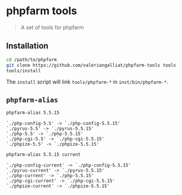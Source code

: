 phpfarm tools
=============

> A set of tools for phpfarm

Installation
------------

```sh
cd /path/to/phpfarm
git clone https://github.com/valeriangalliat/phpfarm-tools tools
tools/install
```

The `install` script will link `tools/phpfarm-*` in
`inst/bin/phpfarm-*`.

`phpfarm-alias`
---------------

```sh
phpfarm-alias 5.5.15
```

```
`./php-config-5.5' -> `./php-config-5.5.15'
`./pyrus-5.5' -> `./pyrus-5.5.15'
`./php-5.5' -> `./php-5.5.15'
`./php-cgi-5.5' -> `./php-cgi-5.5.15'
`./phpize-5.5' -> `./phpize-5.5.15'
```

```sh
phpfarm-alias 5.5.15 current
```

```
`./php-config-current' -> `./php-config-5.5.15'
`./pyrus-current' -> `./pyrus-5.5.15'
`./php-current' -> `./php-5.5.15'
`./php-cgi-current' -> `./php-cgi-5.5.15'
`./phpize-current' -> `./phpize-5.5.15'
```
